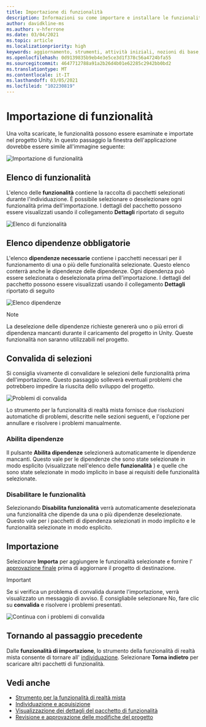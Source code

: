 ```yaml
---
title: Importazione di funzionalità
description: Informazioni su come importare e installare le funzionalità dallo strumento di funzionalità di MR per lo sviluppo di HoloLens e VR.
author: davidkline-ms
ms.author: v-hferrone
ms.date: 03/04/2021
ms.topic: article
ms.localizationpriority: high
keywords: aggiornamento, strumenti, attività iniziali, nozioni di base, unity, visual studio, toolkit, visore VR realtà mista, visore VR di windows mixed reality, visore per realtà virtuale, installazione, Windows, HoloLens, emulatore, unreal, openxr
ms.openlocfilehash: 0d9139835b9eb4e3e5ce3d1f378c56a4724bfa55
ms.sourcegitcommit: 4647712788a91a2b26d4b01e62285c2942bb0bd2
ms.translationtype: MT
ms.contentlocale: it-IT
ms.lasthandoff: 03/05/2021
ms.locfileid: "102230819"
---
```

# <a name="importing-features"></a>Importazione di funzionalità

Una volta scaricate, le funzionalità possono essere esaminate e importate nel progetto Unity. In questo passaggio la finestra dell'applicazione dovrebbe essere simile all'immagine seguente:

![Importazione di funzionalità](images/FeatureToolImport.png)

## <a name="features-list"></a>Elenco di funzionalità

L'elenco delle **funzionalità** contiene la raccolta di pacchetti selezionati durante l'individuazione. È possibile selezionare o deselezionare ogni funzionalità prima dell'importazione. I dettagli del pacchetto possono essere visualizzati usando il collegamento **Dettagli** riportato di seguito

![Elenco di funzionalità](images/FeaturesList.png)

## <a name="required-dependencies-list"></a>Elenco dipendenze obbligatorie

L'elenco **dipendenze necessarie** contiene i pacchetti necessari per il funzionamento di una o più delle funzionalità selezionate. Questo elenco conterrà anche le dipendenze delle dipendenze. Ogni dipendenza può essere selezionata o deselezionata prima dell'importazione. I dettagli del pacchetto possono essere visualizzati usando il collegamento **Dettagli** riportato di seguito

![Elenco dipendenze](images/RequiredDependencyList.png)

> [!NOTE]
> La deselezione delle dipendenze richieste genererà uno o più errori di dipendenza mancanti durante il caricamento del progetto in Unity. Queste funzionalità non saranno utilizzabili nel progetto.

## <a name="validating-selections"></a>Convalida di selezioni

Si consiglia vivamente di convalidare le selezioni delle funzionalità prima dell'importazione. Questo passaggio solleverà eventuali problemi che potrebbero impedire la riuscita dello sviluppo del progetto.

![Problemi di convalida](images/ValidationIssues.png)

Lo strumento per la funzionalità di realtà mista fornisce due risoluzioni automatiche di problemi, descritte nelle sezioni seguenti, e l'opzione per annullare e risolvere i problemi manualmente.

### <a name="enable-dependencies"></a>Abilita dipendenze

Il pulsante **Abilita dipendenze** selezionerà automaticamente le dipendenze mancanti. Questo vale per le dipendenze che sono state selezionate in modo esplicito (visualizzate nell'elenco delle **funzionalità** ) e quelle che sono state selezionate in modo implicito in base ai requisiti delle funzionalità selezionate.

### <a name="disable-features"></a>Disabilitare le funzionalità

Selezionando **Disabilita funzionalità** verrà automaticamente deselezionata una funzionalità che dipende da una o più dipendenze deselezionate. Questo vale per i pacchetti di dipendenza selezionati in modo implicito e le funzionalità selezionate in modo esplicito.

## <a name="importing"></a>Importazione

Selezionare **Importa** per aggiungere le funzionalità selezionate e fornire l' [approvazione finale](reviewing-changes.md) prima di aggiornare il progetto di destinazione.

> [!IMPORTANT]
> Se si verifica un problema di convalida durante l'importazione, verrà visualizzato un messaggio di avviso. È consigliabile selezionare No, fare clic su **convalida** e risolvere i problemi presentati.
>
> ![Continua con i problemi di convalida](images/ValidationContinueAnyway.png)

## <a name="going-back-to-the-previous-step"></a>Tornando al passaggio precedente

Dalle **funzionalità di importazione**, lo strumento della funzionalità di realtà mista consente di tornare all' [individuazione](discovering-features.md). Selezionare **Torna indietro** per scaricare altri pacchetti di funzionalità.

## <a name="see-also"></a>Vedi anche

- [Strumento per la funzionalità di realtà mista](welcome-to-mr-feature-tool.md)
- [Individuazione e acquisizione](discovering-features.md)
- [Visualizzazione dei dettagli del pacchetto di funzionalità](viewing-package-details.md)
- [Revisione e approvazione delle modifiche del progetto](reviewing-changes.md)